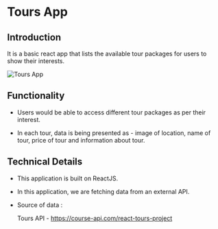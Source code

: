 # Tours App

## Introduction

It is a basic react app that lists the available tour packages for users to show their interests.


![Tours App](https://i.postimg.cc/pV37m9g5/tours-app.png)


## Functionality

* Users would be able to access different tour packages as per their interest.

* In each tour, data is being presented as - image of location, name of tour, price of tour and information about tour.


## Technical Details

* This application is built on ReactJS.

* In this application, we are fetching data from an external API.

* Source of data :

    Tours API - https://course-api.com/react-tours-project


